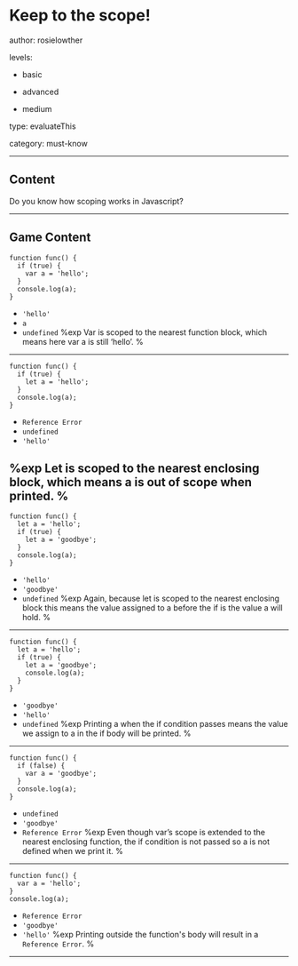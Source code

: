 # Keep to the scope!
author: rosielowther

levels:

  - basic

  - advanced

  - medium

type: evaluateThis

category: must-know

---
## Content

Do you know how scoping works in Javascript?

---
## Game Content

```
function func() {
  if (true) {
    var a = 'hello';
  }
  console.log(a);
}
```
* `'hello'`
* `a`
* `undefined`
%exp
Var is scoped to the nearest function block, which means here var a is still ‘hello’.
%
---

```
function func() {
  if (true) {
    let a = 'hello';
  }
  console.log(a);
}
```
* `Reference Error`
* `undefined`
* `'hello'`

%exp
Let is scoped to the nearest enclosing block, which means a is out of scope when printed.
%
---

```
function func() {
  let a = 'hello';
  if (true) {
    let a = 'goodbye';
  }
  console.log(a);
}
```
* `'hello'`
* `'goodbye'`
* `undefined`
%exp
Again, because let is scoped to the nearest enclosing block this means the value assigned to a before the if is the value a will hold.
%
---

```
function func() {
  let a = 'hello';
  if (true) {
    let a = 'goodbye';
    console.log(a);
  }
}
```
* `'goodbye'`
* `'hello'`
* `undefined`
%exp
Printing a when the if condition passes means the value we assign to a in the if body will be printed.
%
---

```
function func() {
  if (false) {
    var a = 'goodbye';
  }
  console.log(a);
}
```
* `undefined`
* `'goodbye'`
* `Reference Error`
%exp
Even though var’s scope is extended to the nearest enclosing function, the if condition is not passed so a is not defined when we print it.
%
---

```
function func() {
  var a = 'hello';
}
console.log(a);
```
* `Reference Error`
* `'goodbye'`
* `'hello'`
%exp
Printing outside the function's body will result in a `Reference Error`.
%
---
